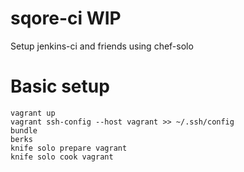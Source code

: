 sqore-ci WIP
=============

Setup jenkins-ci and friends using chef-solo


Basic setup
===========

```
vagrant up
vagrant ssh-config --host vagrant >> ~/.ssh/config
bundle
berks
knife solo prepare vagrant
knife solo cook vagrant
```
